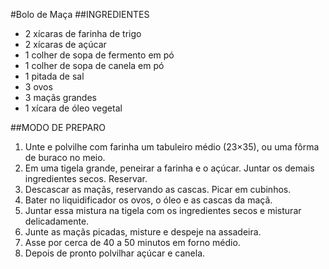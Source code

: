 ﻿#Bolo de Maça
##INGREDIENTES
* 2 xícaras de farinha de trigo
* 2 xícaras de açúcar
* 1 colher de sopa de fermento em pó
* 1 colher de sopa de canela em pó
* 1 pitada de sal
* 3 ovos
* 3 maçãs grandes
* 1 xícara de óleo vegetal

##MODO DE PREPARO
1. Unte e polvilhe com farinha um tabuleiro médio (23×35), ou uma fôrma de buraco no meio.
2. Em uma tigela grande, peneirar a farinha e o açúcar. Juntar os demais ingredientes secos. Reservar.
3. Descascar as maçãs, reservando as cascas. Picar em cubinhos.
4. Bater no liquidificador os ovos, o óleo e as cascas da maçã.
5. Juntar essa mistura na tigela com os ingredientes secos e misturar delicadamente.
6. Junte as maçãs picadas, misture e despeje na assadeira.
7. Asse por cerca de 40 a 50 minutos em forno médio.
8. Depois de pronto polvilhar açúcar e canela.